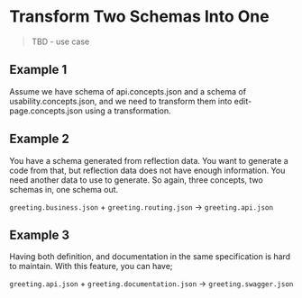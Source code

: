 # Transform Two Schemas Into One

> TBD - use case

## Example 1

Assume we have schema of api.concepts.json and a schema of
usability.concepts.json, and we need to transform them into
edit-page.concepts.json using a transformation.

## Example 2

You have a schema generated from reflection data. You want to generate a code
from that, but reflection data does not have enough information. You need
another data to use to generate. So again, three concepts, two schemas in, one
schema out.

`greeting.business.json` + `greeting.routing.json` -> `greeting.api.json`

## Example 3

Having both definition, and documentation in the same specification is hard to
maintain. With this feature, you can have;

`greeting.api.json` + `greeting.documentation.json` ->
`greeting.swagger.json`
